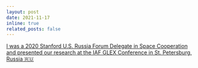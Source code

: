```yaml
---
layout: post
date: 2021-11-17
inline: true
related_posts: false
---
```


[I was a 2020 Stanford U.S. Russia Forum Delegate in Space Cooperation and presented our research at the IAF GLEX Conference in St. Petersburg, Russia 🇷🇺](https://usrussia.stanford.edu/surf-news/2020-2021-space-cooperation-fellows-present-surf-research-at-the-global-space-exploration-conference-in-russianbsp)
